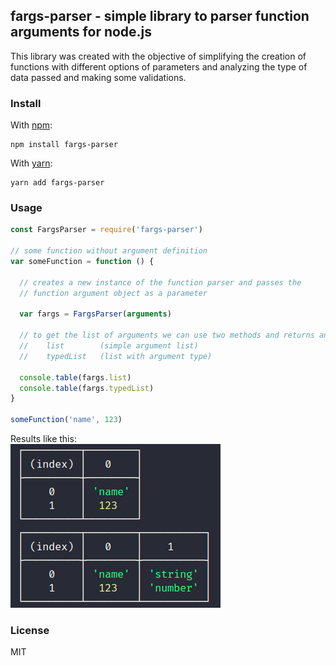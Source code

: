 ## fargs-parser - simple library to parser function arguments for node.js

This library was created with the objective of simplifying the creation of functions with different options of parameters and analyzing the type of data passed and making some validations.


### Install

With [npm](https://npmjs.org/):

```shell
npm install fargs-parser
```

With [yarn](https://yarnpkg.com/en/):

```shell
yarn add fargs-parser
```

### Usage
```js
const FargsParser = require('fargs-parser')

// some function without argument definition
var someFunction = function () {

  // creates a new instance of the function parser and passes the
  // function argument object as a parameter
  
  var fargs = FargsParser(arguments)
  
  // to get the list of arguments we can use two methods and returns an array
  //    list        (simple argument list)
  //    typedList   (list with argument type)
  
  console.table(fargs.list)
  console.table(fargs.typedList)
}

someFunction('name', 123)
```
<span> Results like this: </span> <br />
![example](https://raw.githubusercontent.com/vivianeflowt/fargs-parser/main/docs/example.png)

### License
MIT

